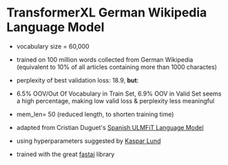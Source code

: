 # TransformerXL German Wikipedia Language Model 
- vocabulary size = 60,000
- trained on 100 million words collected from German Wikipedia (equivalent to 10% of all articles containing more than 1000 charactes)
- perplexity of best validation loss: 18.9, **but**:
- 6.5% OOV/Out Of Vocabulary in Train Set, 6.9% OOV in Valid Set seems a high percentage, making low valid loss & perplexity less meaningful
- mem_len= 50 (reduced length, to shorten training time)

- adapted from Cristian Duguet's [Spanish ULMFiT Language Model][duguet]
- using hyperparameters suggested by [Kaspar Lund][lund] 
- trained with the great [fastai][linkfastai] library 


[linkfastai]: <http://docs.fast.ai>
[lund]: <https://forums.fast.ai/t/training-transformerxl/40104>
[duguet]: <https://github.com/cduguet/ulmfit-es/blob/master/ULMFit-TransfXL.ipynb>
